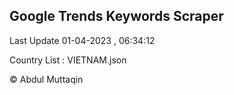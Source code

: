 

## Google Trends Keywords Scraper 
 
Last Update 01-04-2023 , 06:34:12

Country List :
VIETNAM.json



© Abdul Muttaqin 
